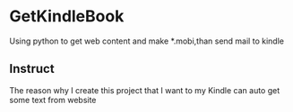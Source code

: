 # GetKindleBook
Using python to get web content and make *.mobi,than send mail to kindle
## Instruct 
The reason why I create this project that I want to my Kindle can auto get some text from website
